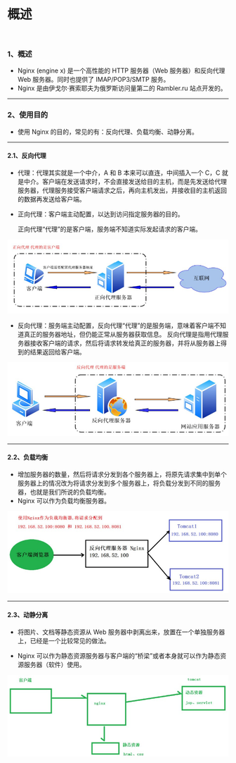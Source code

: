 # 概述

<br/>

### 1、概述

- Nginx (engine x) 是一个高性能的 HTTP 服务器（Web 服务器）和反向代理 Web 服务器。同时也提供了 IMAP/POP3/SMTP 服务。
- Nginx 是由伊戈尔·赛索耶夫为俄罗斯访问量第二的 Rambler.ru 站点开发的。

---

### 2、使用目的

- 使用 Nginx 的目的，常见的有：反向代理、负载均衡、动静分离。

---

#### 2.1、反向代理

- 代理：代理其实就是一个中介，A 和 B 本来可以直连，中间插入一个 C，C 就是中介。客户端在发送请求时，不会直接发送给目的主机，而是先发送给代理服务器，代理服务接受客户端请求之后，再向主机发出，并接收目的主机返回的数据再发送给客户端。



- 正向代理：客户端主动配置，以达到访问指定服务器的目的。

  正向代理“代理”的是客户端，服务端不知道实际发起请求的客户端。



![Nginx-2](4588db3a-77fe-486b-9a36-3cd6f05f7e97/Nginx-2.jpg)



- 反向代理：服务端主动配置，反向代理“代理”的是服务端，意味着客户端不知道真正的服务器地址，但仍能正常从服务器获取信息。
反向代理是指用代理服务器接收客户端的请求，然后将请求转发给真正的服务器，并将从服务器上得到的结果返回给客户端。



![Nginx-3](4588db3a-77fe-486b-9a36-3cd6f05f7e97/Nginx-3.jpg)



---

#### 2.2、负载均衡

- 增加服务器的数量，然后将请求分发到各个服务器上，将原先请求集中到单个服务器上的情况改为将请求分发到多个服务器上，将负载分发到不同的服务器，也就是我们所说的负载均衡。
- Nginx 可以作为负载均衡服务器。



![Nginx-4](4588db3a-77fe-486b-9a36-3cd6f05f7e97/Nginx-4.jpg)



---

#### 2.3、动静分离

- 将图片、文档等静态资源从 Web 服务器中剥离出来，放置在一个单独服务器上，已经是一个比较常见的做法。

- Nginx 可以作为静态资源服务器与客户端的“桥梁”或者本身就可以作为静态资源服务器（软件）使用。

![Nginx-6](4588db3a-77fe-486b-9a36-3cd6f05f7e97/Nginx-6.jpg)
